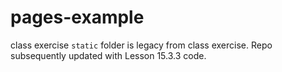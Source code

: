 # pages-example
class exercise
`static` folder is legacy from class exercise. Repo subsequently updated with Lesson 15.3.3 code.
